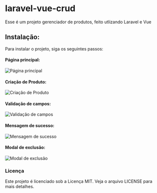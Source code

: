 # laravel-vue-crud
Esse é um projeto gerenciador de produtos, feito utlizando Laravel e Vue

## Instalação:
Para instalar o projeto, siga os seguintes passos:

#### Página principal:
![Página principal](https://user-images.githubusercontent.com/49663146/246686397-125ce613-9258-4e2b-adf2-418541b25da8.png)

#### Criação de Produto:
![Criação de Produto](https://user-images.githubusercontent.com/49663146/246686473-ff261e7c-1235-48a3-9fc5-38c8ae5668b6.png)

#### Validação de campos:
![Validação de campos](https://user-images.githubusercontent.com/49663146/246686499-d9ac2738-f9be-4601-82c5-e3c079f8f911.png)

#### Mensagem de sucesso:
![Mensagem de sucesso](https://user-images.githubusercontent.com/49663146/246686643-e1e6fd43-069a-403e-a012-be558a12ff95.png)

#### Modal de exclusão:
![Modal de exclusão](https://user-images.githubusercontent.com/49663146/246686397-125ce613-9258-4e2b-adf2-418541b25da8.png)

### Licença
Este projeto é licenciado sob a Licença MIT. Veja o arquivo LICENSE para mais detalhes.
